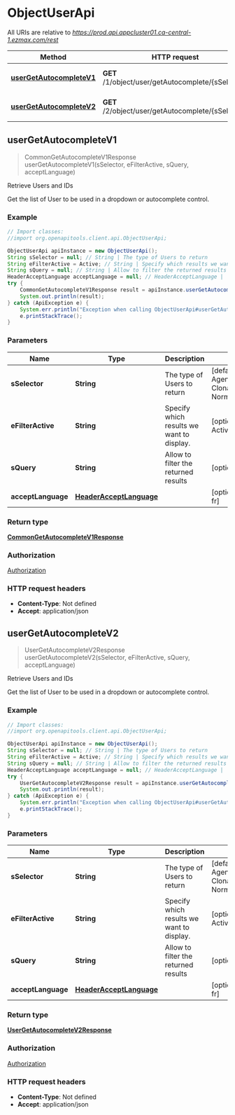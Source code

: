 # ObjectUserApi

All URIs are relative to *https://prod.api.appcluster01.ca-central-1.ezmax.com/rest*

Method | HTTP request | Description
------------- | ------------- | -------------
[**userGetAutocompleteV1**](ObjectUserApi.md#userGetAutocompleteV1) | **GET** /1/object/user/getAutocomplete/{sSelector} | Retrieve Users and IDs
[**userGetAutocompleteV2**](ObjectUserApi.md#userGetAutocompleteV2) | **GET** /2/object/user/getAutocomplete/{sSelector} | Retrieve Users and IDs



## userGetAutocompleteV1

> CommonGetAutocompleteV1Response userGetAutocompleteV1(sSelector, eFilterActive, sQuery, acceptLanguage)

Retrieve Users and IDs

Get the list of User to be used in a dropdown or autocomplete control.

### Example

```java
// Import classes:
//import org.openapitools.client.api.ObjectUserApi;

ObjectUserApi apiInstance = new ObjectUserApi();
String sSelector = null; // String | The type of Users to return
String eFilterActive = Active; // String | Specify which results we want to display.
String sQuery = null; // String | Allow to filter the returned results
HeaderAcceptLanguage acceptLanguage = null; // HeaderAcceptLanguage | 
try {
    CommonGetAutocompleteV1Response result = apiInstance.userGetAutocompleteV1(sSelector, eFilterActive, sQuery, acceptLanguage);
    System.out.println(result);
} catch (ApiException e) {
    System.err.println("Exception when calling ObjectUserApi#userGetAutocompleteV1");
    e.printStackTrace();
}
```

### Parameters


Name | Type | Description  | Notes
------------- | ------------- | ------------- | -------------
 **sSelector** | **String**| The type of Users to return | [default to null] [enum: All, AgentBrokerEmployeeEzsignUserNormal, ClonableUsers, Normal, NormalEzsignSigner]
 **eFilterActive** | **String**| Specify which results we want to display. | [optional] [default to Active] [enum: All, Active, Inactive]
 **sQuery** | **String**| Allow to filter the returned results | [optional] [default to null]
 **acceptLanguage** | [**HeaderAcceptLanguage**](.md)|  | [optional] [default to null] [enum: *, en, fr]

### Return type

[**CommonGetAutocompleteV1Response**](CommonGetAutocompleteV1Response.md)

### Authorization

[Authorization](../README.md#Authorization)

### HTTP request headers

- **Content-Type**: Not defined
- **Accept**: application/json


## userGetAutocompleteV2

> UserGetAutocompleteV2Response userGetAutocompleteV2(sSelector, eFilterActive, sQuery, acceptLanguage)

Retrieve Users and IDs

Get the list of User to be used in a dropdown or autocomplete control.

### Example

```java
// Import classes:
//import org.openapitools.client.api.ObjectUserApi;

ObjectUserApi apiInstance = new ObjectUserApi();
String sSelector = null; // String | The type of Users to return
String eFilterActive = Active; // String | Specify which results we want to display.
String sQuery = null; // String | Allow to filter the returned results
HeaderAcceptLanguage acceptLanguage = null; // HeaderAcceptLanguage | 
try {
    UserGetAutocompleteV2Response result = apiInstance.userGetAutocompleteV2(sSelector, eFilterActive, sQuery, acceptLanguage);
    System.out.println(result);
} catch (ApiException e) {
    System.err.println("Exception when calling ObjectUserApi#userGetAutocompleteV2");
    e.printStackTrace();
}
```

### Parameters


Name | Type | Description  | Notes
------------- | ------------- | ------------- | -------------
 **sSelector** | **String**| The type of Users to return | [default to null] [enum: All, AgentBrokerEmployeeEzsignUserNormal, ClonableUsers, Normal, NormalEzsignSigner]
 **eFilterActive** | **String**| Specify which results we want to display. | [optional] [default to Active] [enum: All, Active, Inactive]
 **sQuery** | **String**| Allow to filter the returned results | [optional] [default to null]
 **acceptLanguage** | [**HeaderAcceptLanguage**](.md)|  | [optional] [default to null] [enum: *, en, fr]

### Return type

[**UserGetAutocompleteV2Response**](UserGetAutocompleteV2Response.md)

### Authorization

[Authorization](../README.md#Authorization)

### HTTP request headers

- **Content-Type**: Not defined
- **Accept**: application/json

